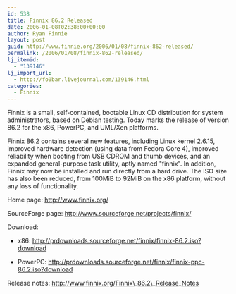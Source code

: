 ```yaml
---
id: 538
title: Finnix 86.2 Released
date: 2006-01-08T02:38:00+00:00
author: Ryan Finnie
layout: post
guid: http://www.finnie.org/2006/01/08/finnix-862-released/
permalink: /2006/01/08/finnix-862-released/
lj_itemid:
  - "139146"
lj_import_url:
  - http://fo0bar.livejournal.com/139146.html
categories:
  - Finnix
---
```

Finnix is a small, self-contained, bootable Linux CD distribution for system administrators, based on Debian testing. Today marks the release of version 86.2 for the x86, PowerPC, and UML/Xen platforms.

Finnix 86.2 contains several new features, including Linux kernel 2.6.15, improved hardware detection (using data from Fedora Core 4), improved reliability when booting from USB CDROM and thumb devices, and an expanded general-purpose task utility, aptly named "finnix". In addition, Finnix may now be installed and run directly from a hard drive. The ISO size has also been reduced, from 100MiB to 92MiB on the x86 platform, without any loss of functionality.

Home page: http://www.finnix.org/
  
SourceForge page: http://www.sourceforge.net/projects/finnix/
  
Download:
  
* x86: http://prdownloads.sourceforge.net/finnix/finnix-86.2.iso?download
  
* PowerPC: http://prdownloads.sourceforge.net/finnix/finnix-ppc-86.2.iso?download
  
Release notes: http://www.finnix.org/Finnix\_86.2\_Release_Notes
